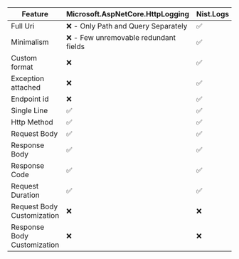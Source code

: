 | Feature | Microsoft.AspNetCore.HttpLogging | Nist.Logs |
|---------|----------------------------------|-----------|
| Full Uri | ❌ - Only Path and Query Separately | ✅ |
| Minimalism | ❌ - Few unremovable redundant fields | ✅ |
| Custom format | ❌ | ✅ |
| Exception attached | ❌ | ✅ |
| Endpoint id | ❌ | ✅ |
| Single Line | ✅ | ✅ |
| Http Method | ✅ | ✅ |
| Request Body | ✅ | ✅ |
| Response Body | ✅ | ✅ |
| Response Code | ✅ | ✅ |
| Request Duration | ✅ |  ✅ |
| Request Body Customization | ❌ |  ❌ |
| Response Body Customization | ❌ |  ❌ |